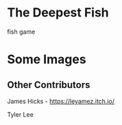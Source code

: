 # The Deepest Fish
fish game

# Some Images

## Other Contributors
James Hicks - https://leyamez.itch.io/

Tyler Lee
